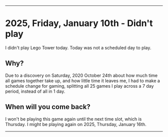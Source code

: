 
***

# 2025, Friday, January 10th - Didn't play

I didn't play Lego Tower today. Today was not a scheduled day to play.

## Why?

Due to a discovery on Saturday, 2020 October 24th about how much time all games together take up, and how little time it leaves me, I had to make a schedule change for gaming, splitting all 25 games I play across a 7 day period, instead of all in 1 day.

## When will you come back?

I won't be playing this game again until the next time slot, which is Thursday. I might be playing again on 2025, Thursday, January 16th.

***
